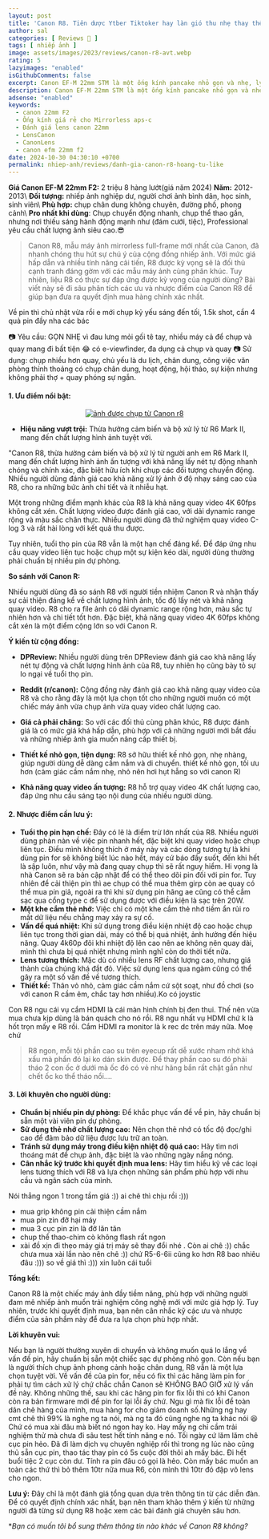 ```yaml
---
layout: post
title: 'Canon R8. Tiên dược Ytber Tiktoker hay làn gió thu nhẹ thay thế Canon RP'
author: sal
categories: [ Reviews 📝 ]
tags: [ nhiếp ảnh ]
image: assets/images/2023/reviews/canon-r8-avt.webp
rating: 5
lazyimages: "enabled"
isGithubComments: false
excerpt: Canon EF-M 22mm STM là một ống kính pancake nhỏ gọn và nhẹ, lý tưởng cho các máy ảnh mirrorless Canon EOS M.
description: Canon EF-M 22mm STM là một ống kính pancake nhỏ gọn và nhẹ, lý tưởng cho các máy ảnh mirrorless Canon EOS M.
adsense: "enabled"
keywords:
  - canon 22mm F2
  - Ống kính giá rẻ cho Mirrorless aps-c
  - Đánh giá lens canon 22mm
  - LensCanon
  - CanonLens
  - canon efm 22mm f2
date: 2024-10-30 04:30:10 +0700
permalink: nhiep-anh/reviews/danh-gia-canon-r8-hoang-tu-like
---
```


**Giá Canon EF-M 22mm F2:** 2 triệu 8 hàng lướt(giá năm 2024)
**Năm:** 2012-2013\\
**Đối tượng:** nhiếp ảnh nghiệp dư, người chơi ảnh bình dân, học sinh, sinh viên\\
**Phù hợp:** chụp chân dung không chuyên, đường phố, phong cảnh\\
**Pro nhất khi dùng**: Chụp chuyển động nhanh, chụp thể thao gần, nhưng nơi thiếu sáng hành động mạnh như (đám cưới, tiệc), Professional yêu cầu chất lượng ảnh siêu cao.😎

> Canon R8, mẫu máy ảnh mirrorless full-frame mới nhất của Canon, đã nhanh chóng thu hút sự chú ý của cộng đồng nhiếp ảnh. Với mức giá hấp dẫn và nhiều tính năng cải tiến, R8 được kỳ vọng sẽ là đối thủ cạnh tranh đáng gờm với các mẫu máy ảnh cùng phân khúc. Tuy nhiên, liệu R8 có thực sự đáp ứng được kỳ vọng của người dùng? Bài viết này sẽ đi sâu phân tích các ưu và nhược điểm của Canon R8 để giúp bạn đưa ra quyết định mua hàng chính xác nhất.

Về pin thì chủ nhật vừa rồi e mới chụp kỷ yếu sáng đến tối, 1.5k shot, cần 4 quả pin đầy nha các bác

📷 Yêu cầu: GỌN NHẸ vì đau lưng mỏi gối tê tay, nhiều máy cả để chụp và quay mang đi bất tiện 😂 có e-viewfinder, đa dụng cả chụp và quay
📷 Sử dụng: chụp nhiều hơn quay, chủ yếu là du lịch, chân dung, công việc văn phòng thỉnh thoảng có chụp chân dung, hoạt động, hội thảo, sự kiện nhưng không phải thợ + quay phóng sự ngắn.

#### 1\. Ưu điểm nổi bật:

<div class="content" style="text-align:center; ">
<a href="https://i.imgur.com/LEaf7t5"><img loading="lazy" src="https://lh3.googleusercontent.com/pw/AP1GczNWvHqq3t17Hcv-1aEKBTj0FHbfEP9ZnyLccIzzuSmDuyW3-FHJrj5c28dlaBtS8BosxD_5lVtD_Yb-4aCFiIlskSax-F7THeOu9MDAaTCaQd1_UVydCSL27HBVE9fch1TV2x_2nrjhORO50er_38opCw=w611-h917-s-no-gm?authuser=1" title="source: imgur.com" alt="ảnh được chụp từ Canon r8"></a></div>


*   **Hiệu năng vượt trội:** Thừa hưởng cảm biến và bộ xử lý từ R6 Mark II, mang đến chất lượng hình ảnh tuyệt vời.

"Canon R8, thừa hưởng cảm biến và bộ xử lý từ người anh em R6 Mark II, mang đến chất lượng hình ảnh ấn tượng với khả năng lấy nét tự động nhanh chóng và chính xác, đặc biệt hữu ích khi chụp các đối tượng chuyển động. Nhiều người dùng đánh giá cao khả năng xử lý ảnh ở độ nhạy sáng cao của R8, cho ra những bức ảnh chi tiết và ít nhiễu hạt.

Một trong những điểm mạnh khác của R8 là khả năng quay video 4K 60fps không cắt xén. Chất lượng video được đánh giá cao, với dải dynamic range rộng và màu sắc chân thực. Nhiều người dùng đã thử nghiệm quay video C-log 3 và rất hài lòng với kết quả thu được.

Tuy nhiên, tuổi thọ pin của R8 vẫn là một hạn chế đáng kể. Để đáp ứng nhu cầu quay video liên tục hoặc chụp một sự kiện kéo dài, người dùng thường phải chuẩn bị nhiều pin dự phòng.

**So sánh với Canon R:**

Nhiều người dùng đã so sánh R8 với người tiền nhiệm Canon R và nhận thấy sự cải thiện đáng kể về chất lượng hình ảnh, tốc độ lấy nét và khả năng quay video. R8 cho ra file ảnh có dải dynamic range rộng hơn, màu sắc tự nhiên hơn và chi tiết tốt hơn. Đặc biệt, khả năng quay video 4K 60fps không cắt xén là một điểm cộng lớn so với Canon R.

**Ý kiến từ cộng đồng:**

*   **DPReview:** Nhiều người dùng trên DPReview đánh giá cao khả năng lấy nét tự động và chất lượng hình ảnh của R8, tuy nhiên họ cũng bày tỏ sự lo ngại về tuổi thọ pin.
*   **Reddit (r/canon):** Cộng đồng này đánh giá cao khả năng quay video của R8 và cho rằng đây là một lựa chọn tốt cho những người muốn có một chiếc máy ảnh vừa chụp ảnh vừa quay video chất lượng cao.


*   **Giá cả phải chăng:** So với các đối thủ cùng phân khúc, R8 được đánh giá là có mức giá khá hấp dẫn, phù hợp với cả những người mới bắt đầu và những nhiếp ảnh gia muốn nâng cấp thiết bị.
*   **Thiết kế nhỏ gọn, tiện dụng:** R8 sở hữu thiết kế nhỏ gọn, nhẹ nhàng, giúp người dùng dễ dàng cầm nắm và di chuyển. thiết kế nhỏ gọn, tối ưu hơn (cảm giác cầm nắm nhẹ, nhỏ nên hơi hụt hẫng so với canon R)

*   **Khả năng quay video ấn tượng:** R8 hỗ trợ quay video 4K chất lượng cao, đáp ứng nhu cầu sáng tạo nội dung của nhiều người dùng.

#### 2\. Nhược điểm cần lưu ý:

*   **Tuổi thọ pin hạn chế:** Đây có lẽ là điểm trừ lớn nhất của R8. Nhiều người dùng phàn nàn về việc pin nhanh hết, đặc biệt khi quay video hoặc chụp liên tục. Điều mình không thích ở máy này và các dòng tương tự là khi dùng pin for sẽ không biết lúc nào hết, máy cứ báo đầy suốt, đến khi hết là sập luôn, như vậy mà đang quay chụp thì sẽ rất nguy hiểm. Hi vọng là nhà Canon sẽ ra bản cập nhật để có thể theo dõi pin đối với pin for. Tuy nhiên để cải thiện pin thì ae chụp có thể mua thêm girp còn ae quay có thể mua pin giả, ngoài ra thì khi sử dụng pin hãng ae cũng có thể cắm sạc qua cổng type c để sử dụng được với điều kiện là sạc trên 20W.
*   **Một khe cắm thẻ nhớ:** Việc chỉ có một khe cắm thẻ nhớ tiềm ẩn rủi ro mất dữ liệu nếu chẳng may xảy ra sự cố.
*   **Vấn đề quá nhiệt:** Khi sử dụng trong điều kiện nhiệt độ cao hoặc chụp liên tục trong thời gian dài, máy có thể bị quá nhiệt, ảnh hưởng đến hiệu năng. Quay 4k60p đôi khi nhiệt độ lên cao nên ae không nên quay dài, mình thì chưa bị quá nhiệt nhưng mình nghĩ còn do thời tiết nữa.
*   **Lens tương thích:** Mặc dù có nhiều lens RF chất lượng cao, nhưng giá thành của chúng khá đắt đỏ. Việc sử dụng lens qua ngàm cũng có thể gây ra một số vấn đề về tương thích.
*   **Thiết kế:** Thân vỏ nhỏ, cảm giác cầm nắm cứ sột soạt, như đồ chơi (so với canon R cầm êm, chắc tay hơn nhiều).Ko có joystic

 Con R8 ngu cái vụ cắm HDMI là cái màn hình chính bị đen thui. Thế nên vừa mua chưa kịp dùng là bán quách cho nó rồi. R8 ngu nhất vụ HDMI chứ k là hốt trọn mấy e R8 rồi. Cắm HDMI ra monitor là k rec dc trên máy nữa. Moẹ chứ



> R8 ngon, mỗi tội phần cao su trên eyecup rất dễ xước nham nhở khá xấu mà phần đó lại ko dán skin được. Để thay phần cao su đó phải tháo 2 con ốc ở dưới mà ốc đó có vẻ như hãng bắn rất chặt gần như chết ốc ko thể tháo nổi....


#### 3\. Lời khuyên cho người dùng:

*   **Chuẩn bị nhiều pin dự phòng:** Để khắc phục vấn đề về pin, hãy chuẩn bị sẵn một vài viên pin dự phòng.
*   **Sử dụng thẻ nhớ chất lượng cao:** Nên chọn thẻ nhớ có tốc độ đọc/ghi cao để đảm bảo dữ liệu được lưu trữ an toàn.
*   **Tránh sử dụng máy trong điều kiện nhiệt độ quá cao:** Hãy tìm nơi thoáng mát để chụp ảnh, đặc biệt là vào những ngày nắng nóng.
*   **Cân nhắc kỹ trước khi quyết định mua lens:** Hãy tìm hiểu kỹ về các loại lens tương thích với R8 và lựa chọn những sản phẩm phù hợp với nhu cầu và ngân sách của mình.

Nói thẳng ngon 1 trong tầm giá :)) ai chê thì chịu rồi :)))
- mua grip không pin cải thiện cầm nắm
- mua pin zin đỡ hại máy
- mua 3 cục pin zin là đỡ lăn tăn
- chup thể thao-chim cò không flash rất ngon
- xài đồ xịn đi theo máy giá trị máy sẽ thay đổi nhé .
Còn ai chê :)) chắc chưa mua xài lần nào nên chê :)) chứ R5-6-6ii cũng ko hơn R8 bao nhiêu đâu :))) so về giá thì :))) xin luôn cái tuổi

**Tổng kết:**

Canon R8 là một chiếc máy ảnh đầy tiềm năng, phù hợp với những người đam mê nhiếp ảnh muốn trải nghiệm công nghệ mới với mức giá hợp lý. Tuy nhiên, trước khi quyết định mua, bạn nên cân nhắc kỹ các ưu và nhược điểm của sản phẩm này để đưa ra lựa chọn phù hợp nhất.

**Lời khuyên vui:**

Nếu bạn là người thường xuyên di chuyển và không muốn quá lo lắng về vấn đề pin, hãy chuẩn bị sẵn một chiếc sạc dự phòng nhỏ gọn. Còn nếu bạn là người thích chụp ảnh phong cảnh hoặc chân dung, R8 vẫn là một lựa chọn tuyệt vời.
Về vấn đề của pin for, nếu có fix thì các hãng làm pin for phải tự tìm cách xử lý chứ chắc chắn Canon sẽ KHÔNG BAO GIỜ xử lý vấn đề này. Không những thế, sau khi các hãng pin for fix lỗi thì có khi Canon còn ra bản firmware mới để pin for lại lỗi ấy chứ.
Ngu gì mà fix lỗi để toàn dân chê hàng của mình, mua hàng for cho giảm doanh số.Những ng hay cmt chê thì 99% là nghe ng ta nói, mà ng ta đó cũng nghe ng ta khác nói 😆
Chứ có mua xài đâu mà biết nó ngon hay ko.
Hay mấy ng chỉ cầm trải nghiệm thử mà chưa đi sâu test hết tính năng e nó.
Tối ngày cứ lăm lăm chê cục pin hẻo. Đã đi làm dịch vụ chuyên nghiệp rồi thì trong ng lúc nào cũng thủ sẵn cục pin, thao tác thay pin có 5s cuộc đời thôi ah mấy bác.
Đi hết buổi tiệc 2 cục còn dư. Tính ra pin đâu có gọi là hẻo.
Còn mấy bác muốn an toàn các thứ thì bỏ thêm 10tr nữa mua R6, còn mình thì 10tr đó đập vô lens cho ngon.

**Lưu ý:** Đây chỉ là một đánh giá tổng quan dựa trên thông tin từ các diễn đàn. Để có quyết định chính xác nhất, bạn nên tham khảo thêm ý kiến từ những người đã từng sử dụng R8 hoặc xem các bài đánh giá chuyên sâu hơn.

**Bạn có muốn tôi bổ sung thêm thông tin nào khác về Canon R8 không?*
